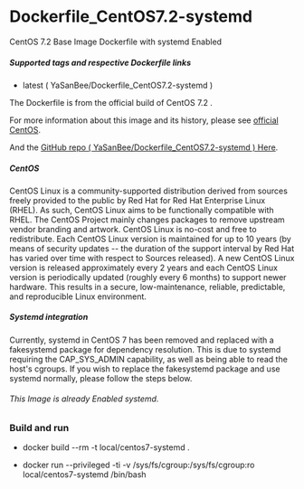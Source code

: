 # Dockerfile_CentOS7.2-systemd
CentOS 7.2 Base Image Dockerfile with systemd Enabled

##### Supported tags and respective Dockerfile links
+ latest ( YaSanBee/Dockerfile_CentOS7.2-systemd )

The Dockerfile is from the official build of CentOS 7.2 .

For more information about this image and its history, please see [official CentOS](https://hub.docker.com/_/centos/).

And the [GitHub repo ( YaSanBee/Dockerfile_CentOS7.2-systemd ) Here](https://github.com/YaSanBee/Dockerfile_CentOS7.2-systemd).

##### CentOS

CentOS Linux is a community-supported distribution derived from sources freely provided to the public by Red Hat for Red Hat Enterprise Linux (RHEL). As such, CentOS Linux aims to be functionally compatible with RHEL. The CentOS Project mainly changes packages to remove upstream vendor branding and artwork. CentOS Linux is no-cost and free to redistribute. Each CentOS Linux version is maintained for up to 10 years (by means of security updates -- the duration of the support interval by Red Hat has varied over time with respect to Sources released). A new CentOS Linux version is released approximately every 2 years and each CentOS Linux version is periodically updated (roughly every 6 months) to support newer hardware. This results in a secure, low-maintenance, reliable, predictable, and reproducible Linux environment.

##### Systemd integration

Currently, systemd in CentOS 7 has been removed and replaced with a fakesystemd package for dependency resolution. This is due to systemd requiring the CAP_SYS_ADMIN capability, as well as being able to read the host's cgroups. If you wish to replace the fakesystemd package and use systemd normally, please follow the steps below.

###### This Image is already Enabled systemd.

### Build and run

+ docker build --rm -t local/centos7-systemd .

+ docker run --privileged -ti -v /sys/fs/cgroup:/sys/fs/cgroup:ro local/centos7-systemd /bin/bash

